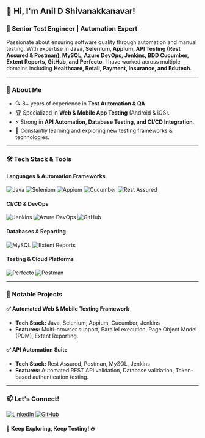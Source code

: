## 👋 Hi, I'm Anil D Shivanakkanavar!

### 🚀 Senior Test Engineer | Automation Expert

Passionate about ensuring software quality through automation and manual testing. With expertise in **Java, Selenium, Appium, API Testing (Rest Assured & Postman), MySQL, Azure DevOps, Jenkins, BDD Cucumber, Extent Reports, GitHub, and Perfecto**, I have worked across multiple domains including **Healthcare, Retail, Payment, Insurance, and Edutech**.

---

### 📌 About Me
- 🔍 8+ years of experience in **Test Automation & QA**.
- 🏆 Specialized in **Web & Mobile App Testing** (Android & iOS).
- ⚡ Strong in **API Automation, Database Testing, and CI/CD Integration**.
- 🌱 Constantly learning and exploring new testing frameworks & technologies.

---

### 🛠️ Tech Stack & Tools

#### **Languages & Automation Frameworks**
![Java](https://img.shields.io/badge/Java-ED8B00?style=for-the-badge&logo=openjdk&logoColor=white)
![Selenium](https://img.shields.io/badge/Selenium-43B02A?style=for-the-badge&logo=selenium&logoColor=white)
![Appium](https://img.shields.io/badge/Appium-41BDF5?style=for-the-badge&logo=appium&logoColor=white)
![Cucumber](https://img.shields.io/badge/Cucumber-23D96C?style=for-the-badge&logo=cucumber&logoColor=white)
![Rest Assured](https://img.shields.io/badge/RestAssured-00A2ED?style=for-the-badge)

#### **CI/CD & DevOps**
![Jenkins](https://img.shields.io/badge/Jenkins-D24939?style=for-the-badge&logo=jenkins&logoColor=white)
![Azure DevOps](https://img.shields.io/badge/Azure%20DevOps-0078D7?style=for-the-badge&logo=azure-devops&logoColor=white)
![GitHub](https://img.shields.io/badge/GitHub-181717?style=for-the-badge&logo=github&logoColor=white)

#### **Databases & Reporting**
![MySQL](https://img.shields.io/badge/MySQL-4479A1?style=for-the-badge&logo=mysql&logoColor=white)
![Extent Reports](https://img.shields.io/badge/ExtentReports-1E88E5?style=for-the-badge)

#### **Testing & Cloud Platforms**
![Perfecto](https://img.shields.io/badge/Perfecto-4A90E2?style=for-the-badge)
![Postman](https://img.shields.io/badge/Postman-FF6C37?style=for-the-badge&logo=postman&logoColor=white)

---

### 📌 Notable Projects
#### ✅ **Automated Web & Mobile Testing Framework**
- **Tech Stack:** Java, Selenium, Appium, Cucumber, Jenkins
- **Features:** Multi-browser support, Parallel execution, Page Object Model (POM), Extent Reporting.

#### ✅ **API Automation Suite**
- **Tech Stack:** Rest Assured, Postman, MySQL, Jenkins
- **Features:** Automated REST API validation, Database validation, Token-based authentication testing.

---

### 📫 Let's Connect!
[![LinkedIn](https://img.shields.io/badge/LinkedIn-Anil%20D%20Shivanakkanavar-blue?style=for-the-badge&logo=linkedin)](https://www.linkedin.com/in/anil-ds)
[![GitHub](https://img.shields.io/badge/GitHub-AnilDS-black?style=for-the-badge&logo=github)](https://github.com/anildsqa)

#### 🚀 Keep Exploring, Keep Testing! 🔥
